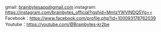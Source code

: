 gmail: brainbytesapp@gmail.com
instagram: https://instagram.com/brainbytes_official?igshid=MmIzYWVlNDQ5Yg==
Facebook：https://www.facebook.com/profile.php?id=100093178762039
Youtube：https://youtube.com/@Brainbytes-kr2be
